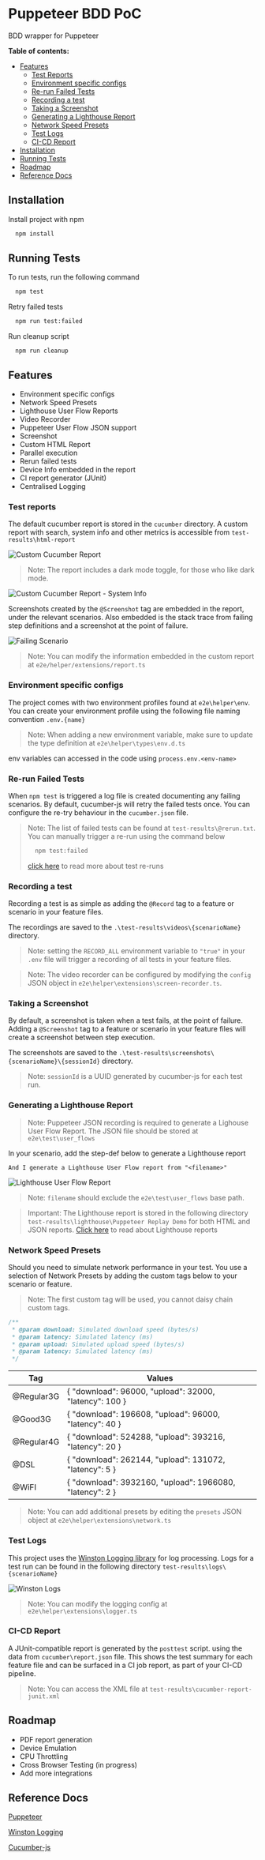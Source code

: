 # Puppeteer BDD PoC

BDD wrapper for Puppeteer

**Table of contents:**
- [Features](#item-one)
  - [Test Reports](#item-two)
  - [Environment specific configs](#env)
  - [Re-run Failed Tests](#item-three)
  - [Recording a test](#item-four)
  - [Taking a Screenshot](#item-five)
  - [Generating a Lighthouse Report](#item-six)
  - [Network Speed Presets](#item-seven)
  - [Test Logs](#item-eight)
  - [CI-CD Report](#item-nine)
- [Installation](#item-ten)
- [Running Tests](#item-eleven)
- [Roadmap](#item-twelve)
- [Reference Docs](#item-thirteen)

## Installation <a id="item-ten"></a>

Install project with npm

```bash
  npm install
```
    
## Running Tests <a id="item-eleven"></a>

To run tests, run the following command

```bash
  npm test
```
Retry failed tests
```bash
  npm run test:failed
```

Run cleanup script
```
  npm run cleanup
```

## Features  <a id="item-one"></a>
- Environment specific configs
- Network Speed Presets
- Lighthouse User Flow Reports
- Video Recorder
- Puppeteer User Flow JSON support
- Screenshot
- Custom HTML Report
- Parallel execution
- Rerun failed tests
- Device Info embedded in the report
- CI report generator (JUnit)
- Centralised Logging

### Test reports  <a id="item-two"></a>
The default cucumber report is stored in the `cucumber` directory. A custom report with search, system info and other metrics is accessible from `test-results\html-report`

![Custom Cucumber Report](docs/images/custom-cucumber-report.png "Cucumber report")

> Note: The report includes a dark mode toggle, for those who like dark mode.

![Custom Cucumber Report - System Info](docs/images/custom-cucumber-report-3.png "Custom Cucumber Report - System Info")

Screenshots created by the `@Screenshot` tag are embedded in the report, under the relevant scenarios. Also embedded is the stack trace from failing step definitions and a screenshot at the point of failure.

![Failing Scenario](docs/images/custom-cucumber-report-2.png "Failing Scenario")

> Note: You can modify the information embedded in the custom report at `e2e/helper/extensions/report.ts`

### Environment specific configs <a id="env"></a>
The project comes with two environment profiles found at `e2e\helper\env`. You can create your environment profile using the following file naming convention `.env.{name}`

> Note: When adding a new environment variable, make sure to update the type definition at `e2e\helper\types\env.d.ts`

env variables can accessed in the code using `process.env.<env-name>`

### Re-run Failed Tests <a id="item-three"></a>
When `npm test` is triggered a log file is created documenting any failing scenarios. By default, cucumber-js will retry the failed tests once. You can configure the re-try behaviour in the `cucumber.json` file.

> Note: The list of failed tests can be found at `test-results\@rerun.txt`. You can manually trigger a re-run using the command below
>
> ```bash
>   npm test:failed
> ```
> [click here](https://github.com/cucumber/cucumber-js/blob/main/docs/rerun.md) to read more about test re-runs


### Recording a test <a id="item-four"></a>
Recording a test is as simple as adding the `@Record` tag to a feature or scenario in your feature files.

The recordings are saved to the `.\test-results\videos\{scenarioName}` directory.

> Note: setting the `RECORD_ALL` environment variable to `"true"` in your `.env` file will trigger a recording of all tests in your feature files.

> Note: The video recorder can be configured by modifying the `config` JSON object in `e2e\helper\extensions\screen-recorder.ts`.

### Taking a Screenshot <a id="item-five"></a>

By default, a screenshot is taken when a test fails, at the point of failure. Adding a `@Screenshot` tag to a feature or scenario in your feature files will create a screenshot between step execution.

The screenshots are saved to the `.\test-results\screenshots\{scenarioName}\{sessionId}` directory.

> Note: `sessionId` is a UUID generated by cucumber-js for each test run.

### Generating a Lighthouse Report  <a id="item-six"></a>
> Note: Puppeteer JSON recording is required to generate a Lighouse User Flow Report. The JSON file should be stored at `e2e\test\user_flows`

In your scenario, add the step-def below to generate a Lighthouse report

```feature
And I generate a Lighthouse User Flow report from "<filename>"
```

![Lighthouse User Flow Report](docs/images/lighthouse-report-2.png "Lighthouse User Flow Report")

> Note: `filename` should exclude the `e2e\test\user_flows` base path.

> Important: The Lighthouse report is stored in the following directory `test-results\lighthouse\Puppeteer Replay Demo` for both HTML and JSON reports. [Click here](https://github.com/GoogleChrome/lighthouse/blob/main/docs/user-flows.md) to read about Lighthouse reports

### Network Speed Presets <a id="item-seven"></a>
Should you need to simulate network performance in your test. You use a selection of Network Presets by adding the custom tags below to your scenario or feature.

> Note: The first custom tag will be used, you cannot daisy chain custom tags.

```ts
/**
 * @param download: Simulated download speed (bytes/s)
 * @param latency: Simulated latency (ms)
 * @param upload: Simulated upload speed (bytes/s)
 * @param latency: Simulated latency (ms)
 */
```

| Tag         | Values                                                    |
|------------ |---------------------------------------------------------- |
| @Regular3G  | { "download": 96000, "upload": 32000, "latency": 100 }    |
| @Good3G     | { "download": 196608, "upload": 96000, "latency": 40 }    |
| @Regular4G  | { "download": 524288, "upload": 393216, "latency": 20 }   |
| @DSL        | { "download": 262144, "upload": 131072, "latency": 5 }    |
| @WiFI       | { "download": 3932160, "upload": 1966080, "latency": 2 }  |

> Note: You can add additional presets by editing the `presets` JSON object at `e2e\helper\extensions\network.ts`

### Test Logs <a id="item-eight"></a>
This project uses the [Winston Logging library](https://github.com/winstonjs/winston/blob/master/docs/transports.md#file-transport) for log processing. Logs for a test run can be found in the following directory `test-results\logs\{scenarioName}`

![Winston Logs](docs/images/log-file.png "Winston Logs")

> Note: You can modify the logging config at `e2e\helper\extensions\logger.ts`

### CI-CD Report  <a id="item-nine"></a>
A JUnit-compatible report is generated by the `posttest` script. using the data from `cucumber\report.json` file. This shows the test summary for each feature file and can be surfaced in a CI job report, as part of your CI-CD pipeline.

> Note: You can access the XML file at `test-results\cucumber-report-junit.xml`


## Roadmap  <a id="item-twelve"></a>

- PDF report generation
- Device Emulation
- CPU Throttling
- Cross Browser Testing (in progress)
- Add more integrations


## Reference Docs   <a id="item-thirteen"></a>

[Puppeteer](https://pptr.dev/)

[Winston Logging](https://github.com/winstonjs/winston/blob/master/docs/transports.md#file-transport)

[Cucumber-js](https://github.com/cucumber/cucumber-js/tree/main/docs)